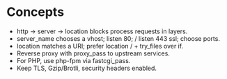 # Concepts

- http → server → location blocks process requests in layers.
- server_name chooses a vhost; listen 80; / listen 443 ssl; choose ports.
- location matches a URI; prefer location / + try_files over if.
- Reverse proxy with proxy_pass to upstream services.
- For PHP, use php-fpm via fastcgi_pass.
- Keep TLS, Gzip/Brotli, security headers enabled.
